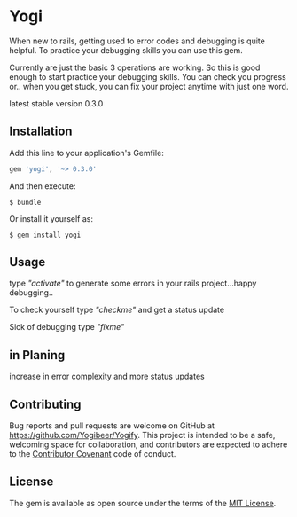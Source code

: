 # Yogi

When new to rails, getting used to error codes and debugging is quite helpful.
To practice your debugging skills you can use this gem.

Currently are just the basic 3 operations are working.
So this is good enough to start practice your debugging skills.
You can check you progress or..
when you get stuck,  you can fix your project anytime with just one word.

latest stable version 0.3.0

## Installation

Add this line to your application's Gemfile:

```ruby
gem 'yogi', '~> 0.3.0'
```

And then execute:

    $ bundle

Or install it yourself as:

    $ gem install yogi

## Usage

type _"activate"_ to generate some errors in your rails project...happy debugging..

To check yourself type _"checkme"_ and get a status update

Sick of debugging type _"fixme"_

## in Planing

increase in error complexity and more status updates


## Contributing

Bug reports and pull requests are welcome on GitHub at https://github.com/Yogibeer/Yogify. This project is intended to be a safe, welcoming space for collaboration, and contributors are expected to adhere to the [Contributor Covenant](http://contributor-covenant.org) code of conduct.


## License

The gem is available as open source under the terms of the [MIT License](http://opensource.org/licenses/MIT).
